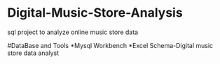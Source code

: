 # Digital-Music-Store-Analysis
sql project to analyze online music store data

#DataBase and Tools
*Mysql Workbench
*Excel
Schema-Digital music store data analyst
